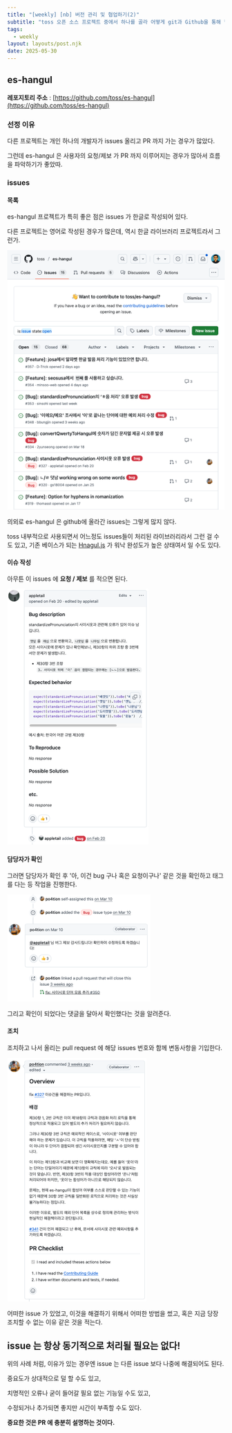 ```yaml
---
title: "[weekly] [nb] 버전 관리 및 협업하기(2)"
subtitle: "toss 오픈 소스 프로젝트 중에서 하나를 골라 어떻게 git과 Github을 통해 협업이 이루어지는지 설명해 주세요."
tags:
  - weekly
layout: layouts/post.njk
date: 2025-05-30
---
```


## es-hangul
**레포지토리 주소** : [https://github.com/toss/es-hangul](https://github.com/toss/es-hangul)

### 선정 이유
다른 프로젝트는 개인 하나의 개발자가 issues 올리고 PR 까지 가는 경우가 많았다.

그런데 es-hangul 은 사용자의 요청/제보 가 PR 까지 이루어지는 경우가 많아서 흐름을 파악하기가 좋았따.

### issues
#### 목록
es-hangul 프로젝트가 특히 좋은 점은 issues 가 한글로 작성되어 있다. 

다른 프로젝트는 영어로 작성된 경우가 많은데, 역시 한글 라이브러리 프로젝트라서 그런가.

![1](/resources/weekly/2025-05-30-version-control-02/1.png)

의외로 es-hangul 은 github에 올라간 issues는 그렇게 많지 않다.

toss 내부적으로 사용되면서 어느정도 issues들이 처리된 라이브러리라서 그런 걸 수도 있고, 기존 베이스가 되는 [Hnagul.js](https://github.com/e-/Hangul.js) 가 워낙 완성도가 높은 상태여서 일 수도 있다. 

#### 이슈 작성
아무튼 이 issues 에 **요청 / 제보** 를 적으면 된다.

![2](/resources/weekly/2025-05-30-version-control-02/2.png)

#### 담당자가 확인
그러면 담당자가 확인 후 \'아, 이건 bug 구나 혹은 요청이구나\' 같은 것을 확인하고 태그를 다는 등 작업을 진행한다.

![3](/resources/weekly/2025-05-30-version-control-02/3.png)

그리고 확인이 되었다는 댓글을 달아서 확인했다는 것을 알려준다.

#### 조치
조치하고 나서 올리는 pull request 에 해당 issues 번호와 함께 변동사항을 기입한다.

![4](/resources/weekly/2025-05-30-version-control-02/4.png)

어떠한 issue 가 있었고, 이것을 해결하기 위해서 어떠한 방법을 썼고, 혹은 지금 당장 조치할 수 없는 이유 같은 것을 적는다.

## issue 는 항상 동기적으로 처리될 필요는 없다!
위의 사례 처럼, 이유가 있는 경우엔 issue 는 다른 issue 보다 나중에 해결되어도 된다.

중요도가 상대적으로 덜 할 수도 있고, 

치명적인 오류나 굳이 들어갈 필요 없는 기능일 수도 있고, 

수정되거나 추가되면 좋지만 시간이 부족할 수도 있다.

**중요한 것은 PR 에 충분히 설명하는 것이다.**